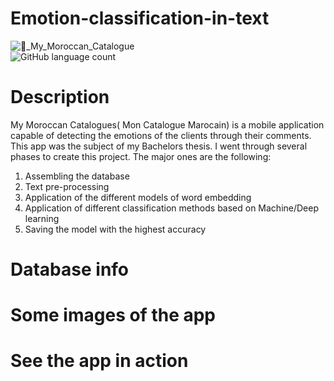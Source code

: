 # Emotion-classification-in-text
![📱_My_Moroccan_Catalogue](https://user-images.githubusercontent.com/74463765/158026643-e3b8e71f-f0fd-4ddd-a7d8-ded8d6bec247.png)
<br>
![GitHub language count](https://img.shields.io/github/languages/count/Linaaee/Emotion-classification-in-text?color=pink)

# Description
My Moroccan Catalogues( Mon Catalogue Marocain) is a mobile application capable of detecting the emotions of the clients through their comments. This app was the subject of my Bachelors thesis. I went through several phases to create this project.
The major ones are the following:
1. Assembling the database
2. Text pre-processing
3. Application of the different models of word embedding 
4. Application of different classification methods based on Machine/Deep learning
5. Saving the model with the highest accuracy


# Database info 



# Some images of the app

# See the app in action
